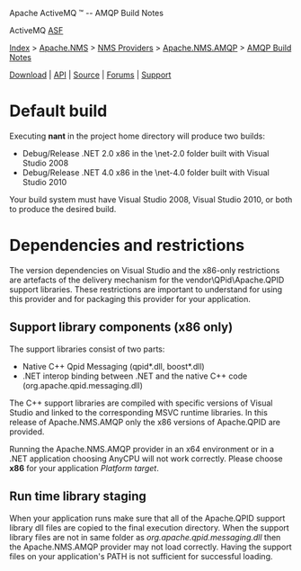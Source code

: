 Apache ActiveMQ ™ -- AMQP Build Notes 

ActiveMQ [ASF](http://www.apache.org)

[Index](index.html) > [Apache.NMS](apachenms.html) > [NMS Providers](nms-providers.html) > [Apache.NMS.AMQP](apachenmsamqp.html) > [AMQP Build Notes](amqp-build-notes.html)

[Download](download.html) | [API](nms-api.html) | [Source](source.html) | [Forums](http://activemq.apache.org/discussion-forums.html) | [Support](http://activemq.apache.org/support.html)

Default build
=============

Executing **nant** in the project home directory will produce two builds:

*   Debug/Release .NET 2.0 x86 in the \\net-2.0 folder built with Visual Studio 2008
*   Debug/Release .NET 4.0 x86 in the \\net-4.0 folder built with Visual Studio 2010

Your build system must have Visual Studio 2008, Visual Studio 2010, or both to produce the desired build.

Dependencies and restrictions
=============================

The version dependencies on Visual Studio and the x86-only restrictions are artefacts of the delivery mechanism for the vendor\\QPid\\Apache.QPID support libraries. These restrictions are important to understand for using this provider and for packaging this provider for your application.

Support library components (x86 only)
-------------------------------------

The support libraries consist of two parts:

*   Native C++ Qpid Messaging (qpid*.dll, boost*.dll)
*   .NET interop binding between .NET and the native C++ code (org.apache.qpid.messaging.dll)

The C++ support libraries are compiled with specific versions of Visual Studio and linked to the corresponding MSVC runtime libraries. In this release of Apache.NMS.AMQP only the x86 versions of Apache.QPID are provided.

Running the Apache.NMS.AMQP provider in an x64 environment or in a .NET application choosing AnyCPU will not work correctly. Please choose **x86** for your application _Platform target_.

Run time library staging
------------------------

When your application runs make sure that all of the Apache.QPID support library dll files are copied to the final execution directory. When the support library files are not in same folder as _org.apache.qpid.messaging.dll_ then the Apache.NMS.AMQP provider may not load correctly. Having the support files on your application's PATH is not sufficient for successful loading.


